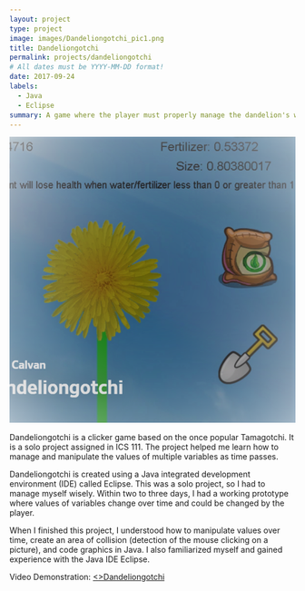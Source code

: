 ```yaml
---
layout: project
type: project
image: images/Dandeliongotchi_pic1.png
title: Dandeliongotchi
permalink: projects/dandeliongotchi
# All dates must be YYYY-MM-DD format!
date: 2017-09-24
labels:
  - Java
  - Eclipse
summary: A game where the player must properly manage the dandelion's water and fertilizer intake.
---
```


<img class="ui medium right floated rounded image" src="../images/Dandeliongotchi_pic2.png">

Dandeliongotchi is a clicker game based on the once popular Tamagotchi. It is a solo project assigned in ICS 111. The project helped me learn how to manage and manipulate the values of multiple variables as time passes.

Dandeliongotchi is created using a Java integrated development environment (IDE) called Eclipse. This was a solo project, so I had to manage myself wisely. Within two to three days, I had a working prototype where values of variables change over time and could be changed by the player.

When I finished this project, I understood how to manipulate values over time, create an area of collision (detection of the mouse clicking on a picture), and code graphics in Java. I also familiarized myself and gained experience with the Java IDE Eclipse.

Video Demonstration: <a href="https://www.dailymotion.com/video/x61vpuf"><>Dandeliongotchi</a>
